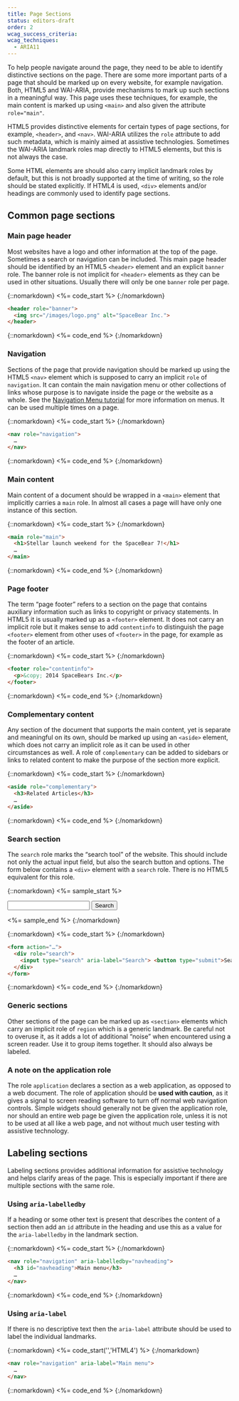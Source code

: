 ```yaml
---
title: Page Sections
status: editors-draft
order: 2
wcag_success_criteria:
wcag_techniques:
  - ARIA11
---
```


To help people navigate around the page, they need to be able to identify distinctive sections on the page. There are some more important parts of a page that should be marked up on every website, for example navigation. Both, HTML5 and WAI-ARIA, provide mechanisms to mark up such sections in a meaningful way. This page uses these techniques, for example, the main content is marked up using `<main>` and also given the attribute `role="main"`.

HTML5 provides distinctive elements for certain types of page sections, for example, `<header>`, and `<nav>`. WAI-ARIA utilizes the `role` attribute to add such metadata, which is mainly aimed at assistive technologies. Sometimes the WAI-ARIA landmark roles map directly to HTML5 elements, but this is not always the case.

Some HTML elements are should also carry implicit landmark roles by default, but this is not broadly supported at the time of writing, so the role should be stated explicitly. If HTML4 is used, `<div>` elements and/or headings are commonly used to identify page sections.

## Common page sections

### Main page header

Most websites have a logo and other information at the top of the page. Sometimes a search or navigation can be included. This main page header should be identified by an HTML5 `<header>` element and an explicit `banner` role. The banner role is not implicit for `<header>` elements as they can be used in other situations. Usually there will only be one `banner` role per page.

{::nomarkdown}
<%= code_start %>
{:/nomarkdown}

~~~html
<header role="banner">
  <img src="/images/logo.png" alt="SpaceBear Inc.">
</header>
~~~

{::nomarkdown}
<%= code_end %>
{:/nomarkdown}

### Navigation

Sections of the page that provide navigation should be marked up using the HTML5 `<nav>` element which is supposed to carry an implicit `role` of `navigation`. It can contain the main navigation menu or other collections of links whose purpose is to navigate inside the page or the website as a whole. See the [Navigation Menu tutorial](/navigation/index.html) for more information on menus. It can be used multiple times on a page.

{::nomarkdown}
<%= code_start %>
{:/nomarkdown}

~~~html
<nav role="navigation">
  …
</nav>
~~~

{::nomarkdown}
<%= code_end %>
{:/nomarkdown}

### Main content

Main content of a document should be wrapped in a `<main>` element that implicitly carries a `main` role. In almost all cases a page will have only one instance of this section.

{::nomarkdown}
<%= code_start %>
{:/nomarkdown}

~~~html
<main role="main">
  <h1>Stellar launch weekend for the SpaceBear 7!</h1>
  …
</main>
~~~

{::nomarkdown}
<%= code_end %>
{:/nomarkdown}

### Page footer

The term “page footer” refers to a section on the page that contains auxiliary information such as links to copyright or privacy statements. In HTML5 it is usually marked up as a `<footer>` element. It does not carry an implicit role but it makes sense to add `contentinfo` to distinguish the page `<footer>` element from other uses of `<footer>` in the page, for example as the footer of an article.

{::nomarkdown}
<%= code_start %>
{:/nomarkdown}

~~~html
<footer role="contentinfo">
  <p>&copy; 2014 SpaceBears Inc.</p>
</footer>
~~~

{::nomarkdown}
<%= code_end %>
{:/nomarkdown}

### Complementary content

Any section of the document that supports the main content, yet is separate and meaningful on its own, should be marked up using an `<aside>` element, which does not carry an implicit role as it can be used in other circumstances as well. A role of `complementary` can be added to sidebars or links to related content to make the purpose of the section more explicit.

{::nomarkdown}
<%= code_start %>
{:/nomarkdown}

~~~html
<aside role="complementary">
  <h3>Related Articles</h3>
  …
</aside>
~~~

{::nomarkdown}
<%= code_end %>
{:/nomarkdown}

### Search section

The `search` role marks the “search tool” of the website. This should include not only the actual input field, but also the search button and options. The form below contains a `<div>` element with a `search` role. There is no HTML5 equivalent for this role.

{::nomarkdown}
<%= sample_start %>

<form action="#search">
  <div role="search">
    <input type="search" aria-label="Search"> <button type="submit" style="float:none;">Search</button>
  </div>
</form>

<%= sample_end %>
{:/nomarkdown}

{::nomarkdown}
<%= code_start %>
{:/nomarkdown}

~~~html
<form action="…">
  <div role="search">
    <input type="search" aria-label="Search"> <button type="submit">Search</button>
  </div>
</form>
~~~

{::nomarkdown}
<%= code_end %>
{:/nomarkdown}

### Generic sections

Other sections of the page can be marked up as `<section>` elements which carry an implicit role of `region` which is a generic landmark. Be careful not to overuse it, as it adds a lot of additional “noise” when encountered using a screen reader. Use it to group items together. It should also always be labeled.

### A note on the application role

The role `application` declares a section as a web application, as opposed to a web document. The role of application should be **used with caution**, as it gives a signal to screen reading software to turn off normal web navigation controls. Simple widgets should generally not be given the application role, nor should an entire web page be given the application role, unless it is not to be used at all like a web page, and not without much user testing with assistive technology.

## Labeling sections

Labeling sections provides additional information for assistive technology and helps clarify areas of the page. This is especially important if there are multiple sections with the same role.

### Using `aria-labelledby`

If a heading or some other text is present that describes the content of a section then add an `id` attribute in the heading and use this as a value for the `aria-labelledby` in the landmark section.

{::nomarkdown}
<%= code_start %>
{:/nomarkdown}

~~~html
<nav role="navigation" aria-labelledby="navheading">
  <h3 id="navheading">Main menu</h3>
  …
</nav>
~~~

{::nomarkdown}
<%= code_end %>
{:/nomarkdown}

### Using `aria-label`

If there is no descriptive text then the `aria-label` attribute should be used to label the individual landmarks.

{::nomarkdown}
<%= code_start('','HTML4') %>
{:/nomarkdown}

~~~html
<nav role="navigation" aria-label="Main menu">
  …
</nav>
~~~

{::nomarkdown}
<%= code_end %>
{:/nomarkdown}
